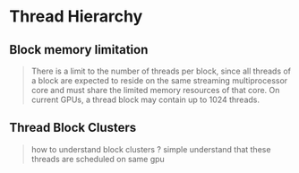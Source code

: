 # Thread Hierarchy

## Block memory limitation

> There is a limit to the number of threads per block, since all threads of a block are expected to reside on the same streaming multiprocessor core and must share the limited memory resources of that core. On current GPUs, a thread block may contain up to 1024 threads. 




## Thread Block Clusters
> how to understand block clusters ? simple understand that these threads are scheduled on same gpu